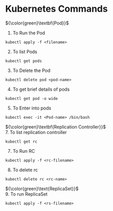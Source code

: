 # Kubernetes Commands
${\color{green}\textbf{Pod}}$
1. To Run the Pod
````
kubectl apply -f <filename>
````
2. To list Pods
````
kubectl get pods
````
3. To Delete the Pod
````
kubectl delete pod <pod-name>
````
4. To get brief details of pods
````
kubectl get pod -o wide
````
5. To Enter into pods
````
kubectl exec -it <Pod-name> /bin/bash
````
${\color{green}\textbf{Replication Controller}}$<br>
7. To list replication controller
````
kubectl get rc
````
7. To Run RC
````
kubectl apply -f <rc-filename>
````
8. To delete rc
````
kubectl delete rc <rc-name>
````
${\color{green}\text{ReplicaSet}}$<br>
9. To run ReplicaSet
````
kubectl apply -f <rs-filename>
````
